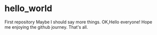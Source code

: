 # hello_world
First repository
Maybe I should say more things.
OK,Hello everyone! Hope me enjoying the github journey.
That's all.
